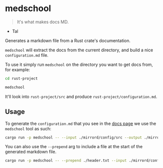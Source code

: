 # medschool

> It's what makes docs MD.

- Tal

Generates a markdown file from a Rust crate's documentation.

`medschool` will extract the docs from the current directory, and build a nice
`configuration.md` file.

To use it simply run `medschool` on the directory you want to get docs from, for example:

```sh
cd rust-project

medschool
```

It'll look into `rust-project/src` and produce `rust-project/configuration.md`.

## Usage

To generate the `configuration.md` that you see in the 
[docs page](https://mirrord.dev/docs/reference/configuration/) we use the `medschool` tool as such:

```sh
cargo run -p medschool -- --input ./mirrord/config/src --output ./mirrord/config/configuration.md
```

You can also use the `--prepend` arg to include a file at the start of the generated markdown file. 

```sh
cargo run -p medschool -- --prepend ./header.txt --input ./mirrord/config/src --output [path to mirrord.dev docs page]
```
